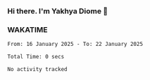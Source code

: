 ### Hi there. I'm Yakhya Diome 👋

### WAKATIME
<!--START_SECTION:waka-->

```txt
From: 16 January 2025 - To: 22 January 2025

Total Time: 0 secs

No activity tracked
```

<!--END_SECTION:waka-->
